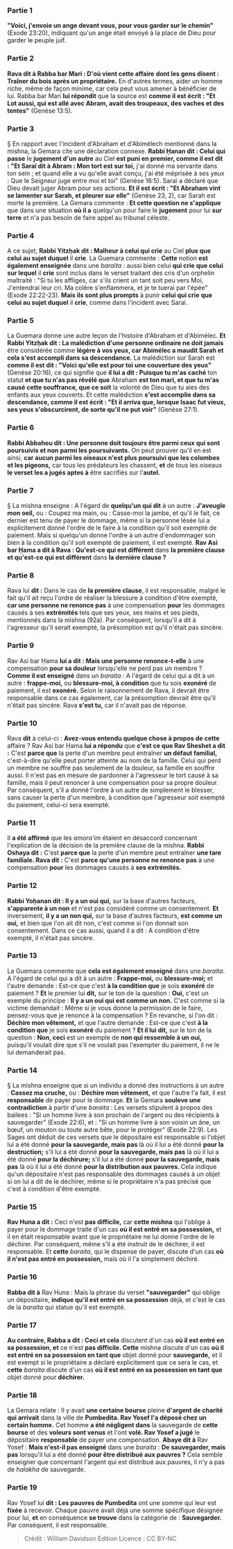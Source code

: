 
### Partie 1
<b>"Voici, j'envoie un ange devant vous, pour vous garder sur le chemin"</b> (Exode 23:20), indiquant qu'un ange était envoyé à la place de Dieu pour garder le peuple juif.

### Partie 2
<b>Rava dit à Rabba bar Mari : D'où vient cette affaire</b> <b>dont les gens disent : Traîner du bois après un propriétaire.</b> En d'autres termes, aider un homme riche, même de façon minime, car cela peut vous amener à bénéficier de lui. Rabba bar Mari <b>lui répondit</b> que la source est <b>comme il est écrit : "Et Lot aussi, qui est allé avec Abram, avait des troupeaux, des vaches et des tentes"</b> (Genèse 13:5).

### Partie 3
§ En rapport avec l'incident d'Abraham et d'Abimélech mentionné dans la mishna, la Gemara cite une déclaration connexe. <b>Rabbi Ḥanan dit : Celui qui passe</b> le <b>jugement d'un autre</b> au Ciel <b>est puni en premier, comme il est dit : "Et Saraï dit à Abram : Mon tort est sur toi,</b> j'ai donné ma servante dans ton sein ; et quand elle a vu qu'elle avait conçu, j'ai été méprisée à ses yeux : Que le Seigneur juge entre moi et toi" (Genèse 16:5). Saraï a déclaré que Dieu devait juger Abram pour ses actions. <b>Et il est écrit : "Et Abraham vint se lamenter sur Sarah, et pleurer sur elle"</b> (Genèse 23, 2), car Sarah est morte la première. La Gemara commente : <b>Et cette question ne s'applique</b> que dans une situation <b>où il a</b> quelqu'un pour faire le <b>jugement</b> pour lui <b>sur terre</b> et n'a pas besoin de faire appel au tribunal céleste.

### Partie 4
A ce sujet, <b>Rabbi Yitzḥak dit : Malheur à celui qui crie</b> au Ciel <b>plus que celui au sujet duquel</b> il <b>crie</b>. La Guemara commente : <b>Cette</b> notion <b>est également enseignée</b> dans une <i>baraïta</i> : aussi bien celui <b>qui crie</b> <b>que celui sur lequel</b> il <b>crie</b> sont inclus</b> dans le verset traitant des cris d'un orphelin maltraité : "Si tu les affliges, car s'ils crient un tant soit peu vers Moi, J'entendrai leur cri. Ma colère s'enflammera, et je te tuerai par l'épée" (Exode 22:22-23). <b>Mais ils sont plus prompts</b> à punir <b>celui qui crie</b> <b>que celui au sujet duquel</b> il <b>crie</b>, comme dans l'incident avec Saraï.

### Partie 5
La Guemara donne une autre leçon de l'histoire d'Abraham et d'Abimélec. <b>Et Rabbi Yitzḥak dit : La malédiction d'une personne ordinaire ne doit jamais</b> être considérée comme <b>légère à vos yeux, car Abimélec a maudit Sarah et cela s'est accompli dans sa descendance.</b> La malédiction sur Sarah est <b>comme il est dit : "Voici qu'elle est pour toi une couverture des yeux"</b> (Genèse 20:16), ce qui signifie que <b>il lui a dit : Puisque tu m'as caché</b> ton statut <b>et que tu n'as pas révélé que</b> Abraham <b>est ton mari, et que tu m'as causé cette souffrance, que ce soit</b> la volonté de Dieu que tu aies des enfants aux yeux couverts. Et</b> cette malédiction <b>s'est accomplie dans sa descendance, comme il est écrit : "Et il arriva que, lorsque Isaac fut vieux, ses yeux s'obscurcirent, de sorte qu'il ne put voir"</b> (Genèse 27:1).

### Partie 6
<b>Rabbi Abbahou dit : Une personne doit toujours être parmi ceux qui sont poursuivis et non parmi les poursuivants.</b> On peut prouver qu'il en est ainsi, <b>car aucun parmi les oiseaux n'est plus poursuivi que les colombes et les pigeons,</b> car tous les prédateurs les chassent, <b>et</b> de tous les oiseaux <b>le verset les a jugés aptes à</b> être sacrifiés sur l'<b>autel.</b>

### Partie 7
§ La mishna enseigne : A l'égard de <b>quelqu'un qui dit</b> à un autre : <b>J'aveugle mon oeil,</b> ou : Coupez ma main, ou : Casse-moi la jambe, et qu'il le fait, ce dernier est tenu de payer le dommage, même si la personne lésée lui a explicitement donné l'ordre de le faire à la condition qu'il soit exempté de paiement. Mais si quelqu'un donne l'ordre à un autre d'endommager son bien à la condition qu'il soit exempté de paiement, il est exempté. <b>Rav Asi bar Ḥama a dit à Rava : Qu'est-ce qui est différent</b> dans <b>la première clause et qu'est-ce qui est différent</b> dans <b>la dernière clause ?</b>

### Partie 8
Rava lui <b>dit :</b> Dans le cas de <b>la première clause</b>, il est responsable, malgré le fait qu'il ait reçu l'ordre de réaliser la blessure à condition d'être exempté, <b>car une personne ne renonce pas</b> à une compensation <b>pour</b> les dommages causés à ses <b>extrémités</b> tels que ses yeux, ses mains et ses pieds, mentionnés dans la mishna (92a). Par conséquent, lorsqu'il a dit à l'agresseur qu'il serait exempté, la présomption est qu'il n'était pas sincère.

### Partie 9
Rav Asi bar Ḥama <b>lui a dit : Mais une personne renonce-t-elle</b> à une compensation <b>pour sa douleur</b> lorsqu'elle ne perd pas un membre ? <b>Comme il est enseigné</b> dans un <i>baraita</i> : A l'égard de celui qui a dit à un autre : <b>frappe-moi,</b> ou <b>blessure-moi, à condition</b> que tu sois <b>exonéré</b> de paiement, il est <b>exonéré.</b> Selon le raisonnement de Rava, il devrait être responsable dans ce cas également, car la présomption devrait être qu'il n'était pas sincère. Rava <b>s'est tu,</b> car il n'avait pas de réponse.

### Partie 10
Rava <b>dit</b> à celui-ci : <b>Avez-vous entendu quelque chose à propos de cette</b> affaire ? Rav Asi bar Ḥama <b>lui a répondu</b> que <b>c'est ce que Rav Sheshet a dit :</b> C'est <b>parce que</b> la perte d'un membre peut entraîner <b>un défaut familial,</b> c'est-à-dire qu'elle peut porter atteinte au nom de la famille. Celui qui perd un membre ne souffre pas seulement de la douleur, sa famille en souffre aussi. Il n'est pas en mesure de pardonner à l'agresseur le tort causé à sa famille, mais il peut renoncer à une compensation pour sa propre douleur. Par conséquent, s'il a donné l'ordre à un autre de simplement le blesser, sans causer la perte d'un membre, à condition que l'agresseur soit exempté du paiement, celui-ci sera exempté.

### Partie 11
Il <b>a été affirmé</b> que les <i>amora'im</i> étaient en désaccord concernant l'explication de la décision de la première clause de la mishna. <b>Rabbi Oshaya dit :</b> C'est <b>parce que</b> la perte d'un membre peut entraîner <b>une tare familiale. Rava dit :</b> C'est <b>parce qu'une personne ne renonce pas</b> à une compensation <b>pour</b> les dommages causés à <b>ses extrémités.</b>

### Partie 12
<b>Rabbi Yoḥanan dit : Il y a un oui qui,</b> sur la base d'autres facteurs, <b>s'apparente à un non</b> et n'est pas considéré comme un consentement. <b>Et</b> inversement, <b>il y a un non qui,</b> sur la base d'autres facteurs, <b>est comme un oui,</b> et bien que l'on ait dit non, c'est comme si l'on donnait son consentement. Dans ce cas aussi, quand il a dit : A condition d'être exempté, il n'était pas sincère.

### Partie 13
La Guemara commente que <b>cela est également enseigné</b> dans une <i>baraita</i>. A l'égard de celui qui a dit à un autre : <b>Frappe-moi,</b> ou <b>blessure-moi;</b> et l'autre demande : Est-ce que c'est <b>à la condition que</b> je sois <b>exonéré</b> de paiement ? <b>Et</b> le premier lui <b>dit,</b> sur le ton de la question : <b>Oui,</b> c'est un exemple du principe : <b>Il y a un oui qui est comme un non.</b> C'est comme si la victime demandait : Même si je vous donne la permission de le faire, pensez-vous que je renonce à la compensation ? En revanche, si l'on dit : <b>Déchire mon vêtement,</b> et que l'autre demande : Est-ce que c'est <b>à la condition que</b> je sois <b>exonéré</b> du paiement ? <b>Et il lui dit,</b> sur le ton de la question : <b>Non, ceci</b> est un exemple de <b>non qui ressemble à un oui,</b> puisqu'il voulait dire que s'il ne voulait pas l'exempter du paiement, il ne le lui demanderait pas.

### Partie 14
§ La mishna enseigne que si un individu a donné des instructions à un autre : <b>Cassez ma cruche,</b> ou : <b>Déchire mon vêtement,</b> et que l'autre l'a fait, il est <b>responsable</b> de payer pour le dommage. <b>Et</b> la Gemara <b>souleve une contradiction</b> à partir d'une <i>baraita</i> : Les versets stipulent à propos des bailees : "Si un homme livre à son prochain de l'argent ou des récipients à sauvegarder" (Exode 22:6), et : "Si un homme livre à son voisin un âne, un bœuf, un mouton ou toute autre bête, pour le protéger" (Exode 22:9). Les Sages ont déduit de ces versets que le dépositaire est responsable si l'objet lui a été donné <b>pour la sauvegarde, mais pas</b> là où il lui a été donné <b>pour la destruction;</b> s'il lui a été donné <b>pour la sauvegarde, mais pas</b> là où il lui a été donné <b>pour la déchirure;</b> s'il lui a été donné <b>pour la sauvegarde, mais pas</b> là où il lui a été donné <b>pour la distribution aux pauvres. </b> Cela indique qu'un dépositaire n'est pas responsable des dommages causés à un objet si on lui a dit de le déchirer, même si le propriétaire n'a pas précisé que c'est à condition d'être exempté.

### Partie 15
<b>Rav Huna a dit :</b> Ceci n'est <b>pas difficile,</b> car <b>cette mishna</b> qui l'oblige à payer pour le dommage traite d'un cas <b>où il est entré en sa possession,</b> et il en était responsable avant que le propriétaire ne lui donne l'ordre de le déchirer. Par conséquent, même s'il a été instruit de le déchirer, il est responsable. Et <b>cette</b> <i>baraita</i>, qui le dispense de payer, discute d'un cas <b>où il n'est pas entré en possession,</b> mais où il l'a simplement déchiré.

### Partie 16
<b>Rabba dit à</b> Rav Huna : Mais la phrase du verset <b>"sauvegarder"</b> qui oblige un dépositaire, <b>indique qu'il est entré en sa possession</b> déjà, et c'est le cas de la <i>baraita</i> qui statue qu'il est exempté.

### Partie 17
<b>Au contraire, Rabba a dit : Ceci et cela</b> discutent d'un cas <b>où il est entré en sa possession, et</b> ce n'est <b>pas difficile. Cette</b> mishna discute d'un cas <b>où il est entré en sa possession en tant que</b> objet donné pour <b>sauvegarde,</b> et il est exempt si le propriétaire a déclaré explicitement que ce sera le cas, et <b>cette</b> <i>baraita</i> discute d'un cas <b>où il est entré en sa possession en tant que</b> objet donné pour <b>déchirer.</b>

### Partie 18
La Gemara relate : Il y avait <b>une certaine bourse</b> pleine <b>d'argent de charité</b> <b>qui arrivait</b> dans la ville de <b>Pumbedita. Rav Yosef l'a déposé chez un certain homme.</b> Cet homme <b>a été négligent dans</b> la sauvegarde de <b>cette bourse</b> et des <b>voleurs sont venus</b> et l'ont <b>volé. Rav Yosef a jugé</b> le dépositaire <b>responsable</b> de payer une compensation. <b>Abaye dit à</b> Rav Yosef : <b>Mais n'est-il pas enseigné</b> dans une <i>baraita</i> : <b>De sauvegarder, mais pas</b> lorsqu'il lui a été donné <b>pour être distribué aux pauvres ?</b> Cela semble enseigner que concernant l'argent qui est distribué aux pauvres, il n'y a pas de <i>halakha</i> de sauvegarde.

### Partie 19
Rav Yosef lui <b>dit : Les pauvres de Pumbedita</b> ont une somme qui leur est <b>fixée</b> à recevoir. Chaque pauvre avait déjà une somme spécifique désignée pour lui, <b>et</b> en conséquence <b>se trouve</b> dans la catégorie de : <b>Sauvegarder.</b> Par conséquent, il est responsable.

>Crédit : William Davidson Edition
>Licence : CC BY-NC